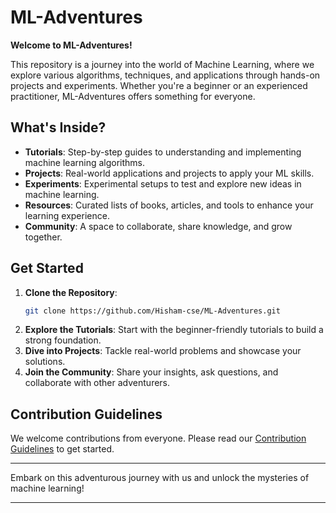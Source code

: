 # ML-Adventures

**Welcome to ML-Adventures!**

This repository is a journey into the world of Machine Learning, where we explore various algorithms, techniques, and applications through hands-on projects and experiments. Whether you're a beginner or an experienced practitioner, ML-Adventures offers something for everyone.

## What's Inside?

- **Tutorials**: Step-by-step guides to understanding and implementing machine learning algorithms.
- **Projects**: Real-world applications and projects to apply your ML skills.
- **Experiments**: Experimental setups to test and explore new ideas in machine learning.
- **Resources**: Curated lists of books, articles, and tools to enhance your learning experience.
- **Community**: A space to collaborate, share knowledge, and grow together.

## Get Started

1. **Clone the Repository**: 
    ```bash
    git clone https://github.com/Hisham-cse/ML-Adventures.git
    ```
2. **Explore the Tutorials**: Start with the beginner-friendly tutorials to build a strong foundation.
3. **Dive into Projects**: Tackle real-world problems and showcase your solutions.
4. **Join the Community**: Share your insights, ask questions, and collaborate with other adventurers.

## Contribution Guidelines

We welcome contributions from everyone. Please read our [Contribution Guidelines](CONTRIBUTING.md) to get started.

---

Embark on this adventurous journey with us and unlock the mysteries of machine learning!

---

